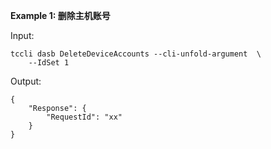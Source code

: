 **Example 1: 删除主机账号**



Input: 

```
tccli dasb DeleteDeviceAccounts --cli-unfold-argument  \
    --IdSet 1
```

Output: 
```
{
    "Response": {
        "RequestId": "xx"
    }
}
```

